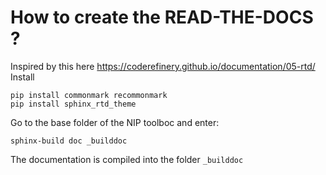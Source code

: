# How to create the READ-THE-DOCS ?

Inspired by this here https://coderefinery.github.io/documentation/05-rtd/
Install

```
pip install commonmark recommonmark
pip install sphinx_rtd_theme
```



Go to the base folder of the NIP toolboc and enter:

```
sphinx-build doc _builddoc
```

The documentation is compiled into the folder ```_builddoc```


